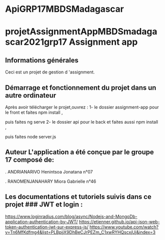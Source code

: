 # ApiGRP17MBDSMadagascar
# projetAssignmentAppMBDSmadagascar2021grp17 Assignment app 

## Informations générales 

Ceci est un projet de gestion d 'assignment.

## Démarrage et fonctionnement du projet dans un autre ordinateur 

Après avoir télécharger le projet,ouvrez : 1- le dossier assignment-app pour le front et faites npm install , 

puis faites ng serve 2- le dossier api pour le back et faites aussi npm install , 

puis faites node server.js 

## Auteur L'application a été conçue par le groupe 17 composé de:

 . ANDRIANARIVO Henintsoa Jonatana n°07

 . RANOMENJANAHARY Miora Gabrielle n°46 


## Les documentations et tutoriels suivis dans ce projet ### JWT et login : 
https://www.loginradius.com/blog/async/Nodejs-and-MongoDb-application-authentication-by-JWT/ 
https://etienner.github.io/api-json-web-token-authentication-jwt-sur-express-js/ 
https://www.youtube.com/watch?v=Tn6MfKdfmg4&list=PLBpijX9DhBeCJrPEZm_C1xwRYHQscxjUj&index=3

